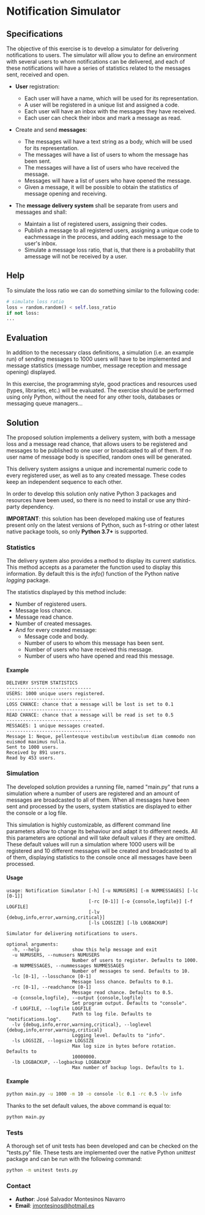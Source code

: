 # Notification Simulator

## Specifications
The objective of this exercise is to develop a simulator for delivering notifications to users. The simulator will allow 
you to define an environment with several users to whom notifications can be delivered, and each of these notifications 
will have a series of statistics related to the messages sent, received and open.

* **User** registration:
    * Each user will have a name, which will be used for its representation. 
    * A user will be registered in a unique list and assigned a code.
    * Each user will have an inbox with the messages they have received.
    * Each user can check their inbox and mark a message as read.

* Create and send **messages**:
    * The messages will have a text string as a body, which will be used for its representation.
    * The messages will have a list of users to whom the message has been sent.
    * The messages will have a list of users who have received the message.
    * Messages will have a list of users who have opened the message.
    * Given a message, it will be possible to obtain the statistics of message opening and receiving.
    
* The **message delivery system** shall be separate from users and messages and shall:
    * Maintain a list of registered users, assigning their codes.
    * Publish a message to all registered users, assigning a unique code to eachmessage in the process, and adding each 
    message to the user's inbox.
    * Simulate a message loss ratio, that is, that there is a probability that amessage will not be received by a user.
    
## Help

To simulate the loss ratio we can do something similar to the following code:

```python
# simulate loss ratio
loss = random.random() < self.loss_ratio
if not loss:
...
```

## Evaluation

In addition to the necessary class definitions, a simulation (i.e. an example run) of sending messages to 1000 users 
will have to be implemented and message statistics (message number, message reception and message opening) displayed.

In this exercise, the programming style, good practices and resources used (types, libraries, etc.) will be evaluated. 
The exercise should be performed using only Python, without the need for any other tools, databases or messaging queue 
managers...

## Solution

The proposed solution implements a delivery system, with both a message loss and a message read chance, that allows
users to be registered and messages to be published to one user or broadcasted to all of them. If no user name of 
message body is specified, random ones will be generated.

This delivery system assigns a unique and incremental numeric code to every registered user, as well as to any created 
message. These codes keep an independent sequence to each other. 

In order to develop this solution only native Python 3 packages and resources have been used, so there is no need to 
install or use any third-party dependency. 

**IMPORTANT**: this solution has been developed making use of features present only on the latest versions of Python,
such as f-string or other latest native package tools, so only **Python 3.7+** is supported.

### Statistics

The delivery system also provides a method to display its current statistics. This method accepts as a parameter the 
function used to display this information. By default this is the *info()* function of the Python native *logging* 
package. 

The statistics displayed by this method include:

* Number of registered users.
* Message loss chance.
* Message read chance.
* Number of created messages.
* And for every created message:
    * Message code and body.
    * Number of users to whom this message has been sent.
    * Number of users who have received this message.
    * Number of users who have opened and read this message.
    
#### Example
````text
DELIVERY SYSTEM STATISTICS
-------------------------------
USERS: 1000 unique users registered.
-------------------------------
LOSS CHANCE: chance that a message will be lost is set to 0.1
-------------------------------
READ CHANCE: chance that a message will be read is set to 0.5
-------------------------------
MESSAGES: 1 unique messages created.
-------------------------------
Message 1: Neque, pellentesque vestibulum vestibulum diam commodo non euismod maximus nulla.
Sent to 1000 users.
Received by 891 users.
Read by 453 users.
````

### Simulation

The developed solution provides a running file, named "main.py" that runs a simulation where a number of users are
registered and an amount of messages are broadcasted to all of them. When all messages have been sent and 
processed by the users, system statistics are displayed to either the console or a log file.

This simulation is highly customizable, as different command line parameters allow to change its behaviour and adapt it
to different needs. All this parameters are optional and will take default values if they are omitted.
These default values will run a simulation where 1000 users will be registered and 10 different messages will be 
created and broadcasted to all of them, displaying statistics to the console once all messages have been processed.

#### Usage

````text
usage: Notification Simulator [-h] [-u NUMUSERS] [-m NUMMESSAGES] [-lc [0-1]]
                              [-rc [0-1]] [-o {console,logfile}] [-f LOGFILE]
                              [-lv {debug,info,error,warning,critical}]
                              [-ls LOGSIZE] [-lb LOGBACKUP]

Simulator for delivering notifications to users.

optional arguments:
  -h, --help            show this help message and exit
  -u NUMUSERS, --numusers NUMUSERS
                        Number of users to register. Defaults to 1000.
  -m NUMMESSAGES, --nummessages NUMMESSAGES
                        Number of messages to send. Defaults to 10.
  -lc [0-1], --losschance [0-1]
                        Message loss chance. Defaults to 0.1.
  -rc [0-1], --readchance [0-1]
                        Message read chance. Defaults to 0.5.
  -o {console,logfile}, --output {console,logfile}
                        Set program output. Defaults to "console".
  -f LOGFILE, --logfile LOGFILE
                        Path to log file. Defaults to "notifications.log".
  -lv {debug,info,error,warning,critical}, --loglevel {debug,info,error,warning,critical}
                        Logging level. Defaults to "info".
  -ls LOGSIZE, --logsize LOGSIZE
                        Max log size in bytes before rotation. Defaults to
                        10000000.
  -lb LOGBACKUP, --logbackup LOGBACKUP
                        Max number of backup logs. Defaults to 1.
````

#### Example

````bash
python main.py -u 1000 -m 10 -o console -lc 0.1 -rc 0.5 -lv info
````

Thanks to the set default values, the above command is equal to:

 ````bash
python main.py
````

### Tests

A thorough set of unit tests has been developed and can be checked on the "tests.py" file. These tests are implemented 
over the native Python *unittest* package and can be run with the following command:

````bash
python -m unitest tests.py
````

### Contact

* **Author**: José Salvador Montesinos Navarro
* **Email**: jmontesinos@hotmail.es 

 
